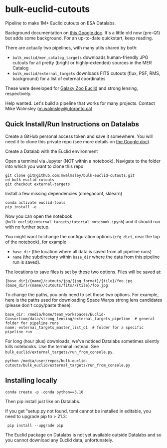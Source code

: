 # bulk-euclid-cutouts

Pipeline to make 1M+ Euclid cutouts on ESA Datalabs.

Background documentation on [this Google doc](https://docs.google.com/document/d/10KrelkVQgckFmqHIqVzZ-22oPIKe-uIE_0laMHSl3Rs/edit?usp=sharing). It's a little old now (pre-Q1) but adds some background. For an up-to-date quickstart, keep reading.

There are actually two pipelines, with many utils shared by both:

- `bulk_euclid/mer_catalog_targets` downloads human-friendly JPG cutouts for all pretty (bright or highly-extended) sources in the MER Catalog
- `bulk_euclid/external_targets` downloads FITS cutouts (flux, PSF, RMS, background) for a list of external coordinates

These were developed for [Galaxy Zoo Euclid](https://www.esa.int/Science_Exploration/Space_Science/Euclid/Euclid_Galaxy_Zoo_help_us_classify_the_shapes_of_galaxies) and strong lensing, respectively.

Help wanted. Let's build a pipeline that works for many projects. Contact Mike Walmsley ([m.walmsley@utoronto.ca](emailto:m.walmsley@utoronto.ca))



## Quick Install/Run Instructions on Datalabs

Create a GitHub personal access token and save it somewhere. You will need it to clone this private repo (see more details on [the Google doc](https://docs.google.com/document/d/10KrelkVQgckFmqHIqVzZ-22oPIKe-uIE_0laMHSl3Rs/edit?usp=sharing)).

Create a Datalab with the Euclid environment

Open a terminal via Jupyter (NOT within a notebook). Navigate to the folder into which you want to clone this repo

    git clone git@github.com:mwalmsley/bulk-euclid-cutouts.git
    cd bulk-euclid-cutouts
    git checkout external-targets

Install a few missing dependencies (omegaconf, sklearn)

    conda activate euclid-tools
    pip install -e .

Now you can open the notebook (`bulk_euclid/external_targets/tutorial_notebook.ipynb`) and it should run with no further setup.

You might want to change the configuration options (`cfg_dict`, near the top of the notebook), for example

- `base_dir` (the location where all data is saved from all pipeline runs)
- `name` (the subdirectory within `base_dir` where the data from this pipeline run is saved).

The locations to save files is set by these two options. Files will be saved at:

    {base_dir}/{name}/cutouts/jpg/{jpg_format}/{tile}/foo.jpg
    {base_dir}/{name}/cutouts/fits//{tile}/foo.jpg

To change the paths, you only need to set those two options. For example, here is the paths used for downloading Space Warps strong lens candidates (please don't copy/paste these):

    base_dir: /media/home/team_workspaces/Euclid-Consortium/data/strong_lensing/external_targets_pipeline  # general folder for pipeline runs
    name: external_targets_master_list_q1  # folder for a specific pipeline run

For long (hour plus) downloads, we've noticed Datalabs sometimes silently kills notebooks. Use the terminal instead. See `bulk_euclid/external_targets/run_from_console.py`.

    python /media/user/repos/bulk-euclid-cutouts/bulk_euclid/external_targets/run_from_console.py


## Installing locally

    conda create -p .conda python==3.10

Then pip install just like on Datalabs.

If you get "setup.py not found, toml cannot be installed in editable, you need to upgrade pip to > 21.3:

     pip install --upgrade pip

The Euclid package on Datalabs is not yet available outside Datalabs and so you cannot download any Euclid data, unfortunately.
